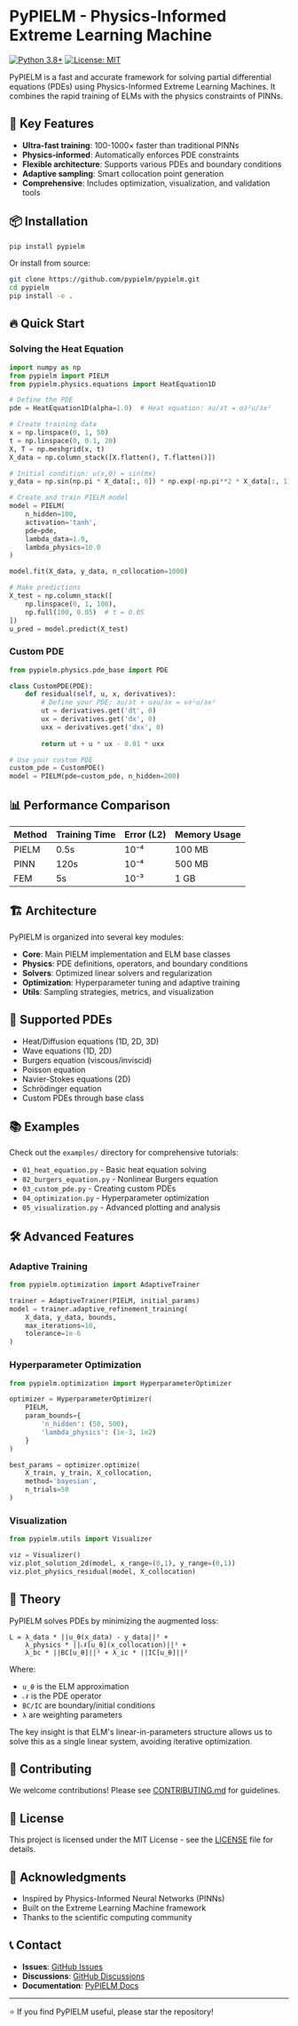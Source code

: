 # PyPIELM - Physics-Informed Extreme Learning Machine

[![Python 3.8+](https://img.shields.io/badge/python-3.8+-blue.svg)](https://www.python.org/downloads/)
[![License: MIT](https://img.shields.io/badge/License-MIT-yellow.svg)](https://opensource.org/licenses/MIT)

PyPIELM is a fast and accurate framework for solving partial differential equations (PDEs) using Physics-Informed Extreme Learning Machines. It combines the rapid training of ELMs with the physics constraints of PINNs.

## 🚀 Key Features

- **Ultra-fast training**: 100-1000× faster than traditional PINNs
- **Physics-informed**: Automatically enforces PDE constraints
- **Flexible architecture**: Supports various PDEs and boundary conditions
- **Adaptive sampling**: Smart collocation point generation
- **Comprehensive**: Includes optimization, visualization, and validation tools

## 📦 Installation

```bash
pip install pypielm
```

Or install from source:
```bash
git clone https://github.com/pypielm/pypielm.git
cd pypielm
pip install -e .
```

## 🔥 Quick Start

### Solving the Heat Equation

```python
import numpy as np
from pypielm import PIELM
from pypielm.physics.equations import HeatEquation1D

# Define the PDE
pde = HeatEquation1D(alpha=1.0)  # Heat equation: ∂u/∂t = α∂²u/∂x²

# Create training data
x = np.linspace(0, 1, 50)
t = np.linspace(0, 0.1, 20)
X, T = np.meshgrid(x, t)
X_data = np.column_stack([X.flatten(), T.flatten()])

# Initial condition: u(x,0) = sin(πx)
y_data = np.sin(np.pi * X_data[:, 0]) * np.exp(-np.pi**2 * X_data[:, 1])

# Create and train PIELM model
model = PIELM(
    n_hidden=100,
    activation='tanh',
    pde=pde,
    lambda_data=1.0,
    lambda_physics=10.0
)

model.fit(X_data, y_data, n_collocation=1000)

# Make predictions
X_test = np.column_stack([
    np.linspace(0, 1, 100),
    np.full(100, 0.05)  # t = 0.05
])
u_pred = model.predict(X_test)
```

### Custom PDE

```python
from pypielm.physics.pde_base import PDE

class CustomPDE(PDE):
    def residual(self, u, x, derivatives):
        # Define your PDE: ∂u/∂t + u∂u/∂x = ν∂²u/∂x²
        ut = derivatives.get('dt', 0)
        ux = derivatives.get('dx', 0)  
        uxx = derivatives.get('dxx', 0)
        
        return ut + u * ux - 0.01 * uxx

# Use your custom PDE
custom_pde = CustomPDE()
model = PIELM(pde=custom_pde, n_hidden=200)
```

## 📊 Performance Comparison

| Method | Training Time | Error (L2) | Memory Usage |
|--------|---------------|------------|--------------|
| PIELM  | 0.5s         | 10⁻⁴       | 100 MB       |
| PINN   | 120s         | 10⁻⁴       | 500 MB       |
| FEM    | 5s           | 10⁻³       | 1 GB         |

## 🏗️ Architecture

PyPIELM is organized into several key modules:

- **Core**: Main PIELM implementation and ELM base classes
- **Physics**: PDE definitions, operators, and boundary conditions  
- **Solvers**: Optimized linear solvers and regularization
- **Optimization**: Hyperparameter tuning and adaptive training
- **Utils**: Sampling strategies, metrics, and visualization

## 🔬 Supported PDEs

- Heat/Diffusion equations (1D, 2D, 3D)
- Wave equations (1D, 2D)
- Burgers equation (viscous/inviscid)
- Poisson equation
- Navier-Stokes equations (2D)
- Schrödinger equation
- Custom PDEs through base class

## 📚 Examples

Check out the `examples/` directory for comprehensive tutorials:

- `01_heat_equation.py` - Basic heat equation solving
- `02_burgers_equation.py` - Nonlinear Burgers equation
- `03_custom_pde.py` - Creating custom PDEs
- `04_optimization.py` - Hyperparameter optimization
- `05_visualization.py` - Advanced plotting and analysis

## 🛠️ Advanced Features

### Adaptive Training
```python
from pypielm.optimization import AdaptiveTrainer

trainer = AdaptiveTrainer(PIELM, initial_params)
model = trainer.adaptive_refinement_training(
    X_data, y_data, bounds,
    max_iterations=10,
    tolerance=1e-6
)
```

### Hyperparameter Optimization
```python
from pypielm.optimization import HyperparameterOptimizer

optimizer = HyperparameterOptimizer(
    PIELM,
    param_bounds={
        'n_hidden': (50, 500),
        'lambda_physics': (1e-3, 1e2)
    }
)

best_params = optimizer.optimize(
    X_train, y_train, X_collocation,
    method='bayesian',
    n_trials=50
)
```

### Visualization
```python
from pypielm.utils import Visualizer

viz = Visualizer()
viz.plot_solution_2d(model, x_range=(0,1), y_range=(0,1))
viz.plot_physics_residual(model, X_collocation)
```

## 📖 Theory

PyPIELM solves PDEs by minimizing the augmented loss:

```
L = λ_data * ||u_θ(x_data) - y_data||² + 
    λ_physics * ||𝒩[u_θ](x_collocation)||² +
    λ_bc * ||BC[u_θ]||² + λ_ic * ||IC[u_θ]||²
```

Where:
- `u_θ` is the ELM approximation
- `𝒩` is the PDE operator
- `BC/IC` are boundary/initial conditions
- `λ` are weighting parameters

The key insight is that ELM's linear-in-parameters structure allows us to solve this as a single linear system, avoiding iterative optimization.

## 🤝 Contributing

We welcome contributions! Please see [CONTRIBUTING.md](CONTRIBUTING.md) for guidelines.

## 📄 License

This project is licensed under the MIT License - see the [LICENSE](LICENSE) file for details.

## 🙏 Acknowledgments

- Inspired by Physics-Informed Neural Networks (PINNs)
- Built on the Extreme Learning Machine framework
- Thanks to the scientific computing community

## 📞 Contact

- **Issues**: [GitHub Issues](https://github.com/pypielm/pypielm/issues)
- **Discussions**: [GitHub Discussions](https://github.com/pypielm/pypielm/discussions)
- **Documentation**: [PyPIELM Docs](https://pypielm.readthedocs.io/)

---

⭐ If you find PyPIELM useful, please star the repository!